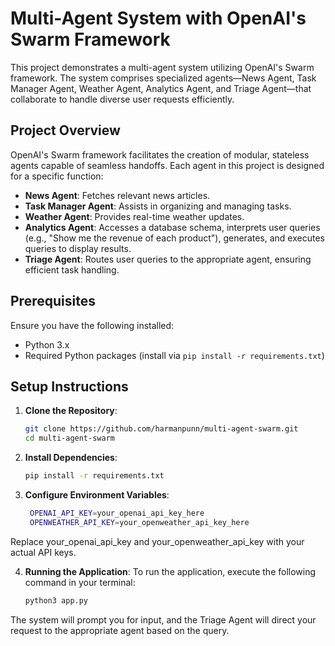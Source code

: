 # Multi-Agent System with OpenAI's Swarm Framework

This project demonstrates a multi-agent system utilizing OpenAI's Swarm framework. The system comprises specialized agents—News Agent, Task Manager Agent, Weather Agent, Analytics Agent, and Triage Agent—that collaborate to handle diverse user requests efficiently.

## Project Overview

OpenAI's Swarm framework facilitates the creation of modular, stateless agents capable of seamless handoffs. Each agent in this project is designed for a specific function:

- **News Agent**: Fetches relevant news articles.
- **Task Manager Agent**: Assists in organizing and managing tasks.
- **Weather Agent**: Provides real-time weather updates.
- **Analytics Agent**: Accesses a database schema, interprets user queries (e.g., "Show me the revenue of each product"), generates, and executes queries to display results.
- **Triage Agent**: Routes user queries to the appropriate agent, ensuring efficient task handling.

## Prerequisites

Ensure you have the following installed:

- Python 3.x
- Required Python packages (install via `pip install -r requirements.txt`)

## Setup Instructions

1. **Clone the Repository**:

   ```bash
   git clone https://github.com/harmanpunn/multi-agent-swarm.git
   cd multi-agent-swarm
2. **Install Dependencies**:
   ```bash
   pip install -r requirements.txt    
3. **Configure Environment Variables**:
   ```bash
    OPENAI_API_KEY=your_openai_api_key_here
    OPENWEATHER_API_KEY=your_openweather_api_key_here
Replace your_openai_api_key and your_openweather_api_key with your actual API keys.

4. **Running the Application**:
To run the application, execute the following command in your terminal:
    ```bash
    python3 app.py
The system will prompt you for input, and the Triage Agent will direct your request to the appropriate agent based on the query.
